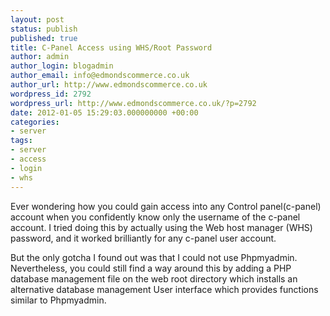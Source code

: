 ```yaml
---
layout: post
status: publish
published: true
title: C-Panel Access using WHS/Root Password
author: admin
author_login: blogadmin
author_email: info@edmondscommerce.co.uk
author_url: http://www.edmondscommerce.co.uk
wordpress_id: 2792
wordpress_url: http://www.edmondscommerce.co.uk/?p=2792
date: 2012-01-05 15:29:03.000000000 +00:00
categories:
- server
tags:
- server
- access
- login
- whs
---
```

Ever wondering how you could gain access into any Control panel(c-panel) account when you confidently know only the username of the c-panel account. I tried doing this by actually using the Web host manager (WHS) password, and it worked brilliantly for any c-panel user account. 

But the only gotcha I found out  was that I could not use Phpmyadmin. Nevertheless, you could still find a way around this by adding a PHP database management file on the web root directory which installs an alternative database management User interface which provides functions similar to Phpmyadmin.
